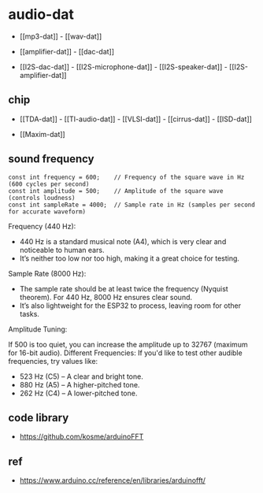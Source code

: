 
# audio-dat

- [[mp3-dat]] - [[wav-dat]]

- [[amplifier-dat]] - [[dac-dat]]


- [[I2S-dac-dat]] - [[I2S-microphone-dat]] - [[I2S-speaker-dat]] - [[I2S-amplifier-dat]]




## chip 

- [[TDA-dat]] - [[TI-audio-dat]] - [[VLSI-dat]] - [[cirrus-dat]] - [[ISD-dat]]

- [[Maxim-dat]]

## sound frequency 

    const int frequency = 600;    // Frequency of the square wave in Hz (600 cycles per second)
    const int amplitude = 500;    // Amplitude of the square wave (controls loudness)
    const int sampleRate = 4000;  // Sample rate in Hz (samples per second for accurate waveform)

Frequency (440 Hz):

- 440 Hz is a standard musical note (A4), which is very clear and noticeable to human ears.
- It’s neither too low nor too high, making it a great choice for testing.

Sample Rate (8000 Hz):

- The sample rate should be at least twice the frequency (Nyquist theorem). For 440 Hz, 8000 Hz ensures clear sound.
- It’s also lightweight for the ESP32 to process, leaving room for other tasks.


Amplitude Tuning: 

If 500 is too quiet, you can increase the amplitude up to 32767 (maximum for 16-bit audio).
Different Frequencies: If you'd like to test other audible frequencies, try values like:

- 523 Hz (C5) – A clear and bright tone.
- 880 Hz (A5) – A higher-pitched tone.
- 262 Hz (C4) – A lower-pitched tone.




## code library 

- https://github.com/kosme/arduinoFFT


## ref 


- https://www.arduino.cc/reference/en/libraries/arduinofft/